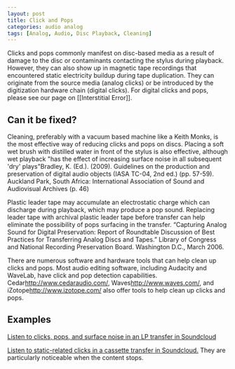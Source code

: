 ```yaml
---
layout: post
title: Click and Pops
categories: audio analog
tags: [Analog, Audio, Disc Playback, Cleaning]
---
```



Clicks and pops commonly manifest on disc-based media as a result of damage to the disc or contaminants contacting the stylus during playback. However, they can also show up in magnetic tape recordings that encountered static electricity buildup during tape duplication. They can originate from the source media (analog clicks) or be introduced by the digitization hardware chain (digital clicks). For digital clicks and pops, please see our page on [[Interstitial Error]].

## Can it be fixed?

Cleaning, preferably with a vacuum based machine like a Keith Monks, is the most effective way of reducing clicks and pops on discs. Placing a soft wet brush with distilled water in front of the stylus is also effective, although wet playback "has the effect of increasing surface noise in all subsequent 'dry' plays"<ref>Bradley, K. (Ed.). (2009). Guidelines on the production and preservation of digital audio objects (IASA TC-04, 2nd ed.) (pp. 57-59). Auckland Park, South Africa: International Association of Sound and Audiovisual Archives (p. 46)</ref>

Plastic leader tape may accumulate an electrostatic charge which can discharge during playback, which may produce a pop sound. Replacing leader tape with archival plastic leader tape before transfer can help eliminate the possibility of pops surfacing in the transfer. <ref> “Capturing Analog Sound for Digital Preservation: Report of Roundtable Discussion of Best Practices for Transferring Analog Discs and Tapes.” Library of Congress and National Recording Preservation Board. Washington D.C., March 2006.</ref>

There are numerous software and hardware tools that can help clean up clicks and pops. Most audio editing software, including Audacity and WaveLab, have click and pop detection capabilities. Cedar<ref>http://www.cedaraudio.com/</ref>, Waves<ref>http://www.waves.com/</ref>, and iZotope<ref>http://www.izotope.com/</ref> also offer tools to help clean up clicks and pops.

## Examples

[Listen to clicks, pops, and surface noise in an LP transfer in Soundcloud](https://soundcloud.com/av_artifact_atlas/clicks-pops-and-surface-noise)

[Listen to static-related clicks in a cassette transfer in Soundcloud.](https://soundcloud.com/av_artifact_atlas/clicks-and-pops-magnetic-tape) They are particularly noticeable when the content stops.